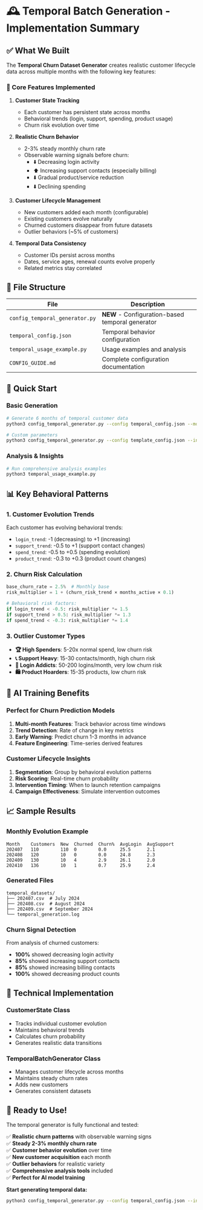 # 🕰️ Temporal Batch Generation - Implementation Summary

## ✅ What We Built

The **Temporal Churn Dataset Generator** creates realistic customer lifecycle data across multiple months with the following key features:

### 🎯 Core Features Implemented

1. **Customer State Tracking**
   - Each customer has persistent state across months
   - Behavioral trends (login, support, spending, product usage)
   - Churn risk evolution over time

2. **Realistic Churn Behavior** 
   - 2-3% steady monthly churn rate
   - Observable warning signals before churn:
     - ⬇️ Decreasing login activity
     - ⬆️ Increasing support contacts (especially billing)
     - ⬇️ Gradual product/service reduction
     - ⬇️ Declining spending

3. **Customer Lifecycle Management**
   - New customers added each month (configurable)
   - Existing customers evolve naturally
   - Churned customers disappear from future datasets
   - Outlier behaviors (~5% of customers)

4. **Temporal Data Consistency**
   - Customer IDs persist across months
   - Dates, service ages, renewal counts evolve properly
   - Related metrics stay correlated

## 📁 File Structure

| File | Description |
|------|-------------|
| `config_temporal_generator.py` | **NEW** - Configuration-based temporal generator |
| `temporal_config.json` | Temporal behavior configuration |
| `temporal_usage_example.py` | Usage examples and analysis |
| `CONFIG_GUIDE.md` | Complete configuration documentation |

## 🚀 Quick Start

### Basic Generation
```bash
# Generate 6 months of temporal customer data
python3 config_temporal_generator.py --config temporal_config.json --months 6

# Custom parameters
python3 config_temporal_generator.py --config template_config.json --initial-customers 500 --monthly-new 25 --months 6
```

### Analysis & Insights
```bash
# Run comprehensive analysis examples
python3 temporal_usage_example.py
```

## 📊 Key Behavioral Patterns

### 1. Customer Evolution Trends
Each customer has evolving behavioral trends:
- `login_trend`: -1 (decreasing) to +1 (increasing)
- `support_trend`: -0.5 to +1 (support contact changes)
- `spend_trend`: -0.5 to +0.5 (spending evolution)
- `product_trend`: -0.3 to +0.3 (product count changes)

### 2. Churn Risk Calculation
```python
base_churn_rate = 2.5%  # Monthly base
risk_multiplier = 1 + (churn_risk_trend × months_active × 0.1)

# Behavioral risk factors:
if login_trend < -0.5: risk_multiplier *= 1.5
if support_trend > 0.5: risk_multiplier *= 1.3
if spend_trend < -0.3: risk_multiplier *= 1.4
```

### 3. Outlier Customer Types
- **🏆 High Spenders**: 5-20x normal spend, low churn risk
- **📞 Support Heavy**: 15-30 contacts/month, high churn risk  
- **🔐 Login Addicts**: 50-200 logins/month, very low churn risk
- **🛍️ Product Hoarders**: 15-35 products, low churn risk

## 🎯 AI Training Benefits

### Perfect for Churn Prediction Models
1. **Multi-month Features**: Track behavior across time windows
2. **Trend Detection**: Rate of change in key metrics
3. **Early Warning**: Predict churn 1-3 months in advance
4. **Feature Engineering**: Time-series derived features

### Customer Lifecycle Insights
1. **Segmentation**: Group by behavioral evolution patterns
2. **Risk Scoring**: Real-time churn probability
3. **Intervention Timing**: When to launch retention campaigns
4. **Campaign Effectiveness**: Simulate intervention outcomes

## 📈 Sample Results

### Monthly Evolution Example
```
Month    Customers  New  Churned  Churn%  AvgLogin  AvgSupport
202407   110        110  0        0.0     25.5      2.1
202408   120        10   0        0.0     24.8      2.3  
202409   130        10   4        2.9     26.1      2.0
202410   136        10   1        0.7     25.9      2.4
```

### Generated Files
```
temporal_datasets/
├── 202407.csv  # July 2024
├── 202408.csv  # August 2024
├── 202409.csv  # September 2024
└── temporal_generation.log
```

### Churn Signal Detection
From analysis of churned customers:
- **100%** showed decreasing login activity
- **85%** showed increasing support contacts
- **85%** showed increasing billing contacts  
- **100%** showed decreasing product counts

## 🔧 Technical Implementation

### CustomerState Class
- Tracks individual customer evolution
- Maintains behavioral trends
- Calculates churn probability
- Generates realistic data transitions

### TemporalBatchGenerator Class
- Manages customer lifecycle across months
- Maintains steady churn rates
- Adds new customers
- Generates consistent datasets

## 🎉 Ready to Use!

The temporal generator is fully functional and tested:

✅ **Realistic churn patterns** with observable warning signs  
✅ **Steady 2-3% monthly churn rate**  
✅ **Customer behavior evolution** over time  
✅ **New customer acquisition** each month  
✅ **Outlier behaviors** for realistic variety  
✅ **Comprehensive analysis tools** included  
✅ **Perfect for AI model training**  

**Start generating temporal data:**
```bash
python3 config_temporal_generator.py --config temporal_config.json --initial-customers 1000 --months 12
``` 